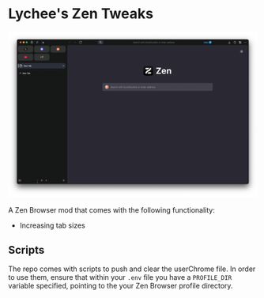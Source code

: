# Lychee's Zen Tweaks

<img src="assets/lychees-zen-tweaks-1200x800.png" alt="drawing" width="800"/>

A Zen Browser mod that comes with the following functionality:

- Increasing tab sizes

## Scripts

The repo comes with scripts to push and clear the userChrome file. In order to use them, ensure that within your `.env` file you have a `PROFILE_DIR` variable specified, pointing to the your Zen Browser profile directory.